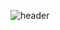 ![header](https://capsule-render.vercel.app/api?type=waving&height=80&text=ImHyukJin&fontColor=6994CDEE&color=6994CDEE&desc=welcome&animation=fadeIn&descAlign=55&descAlignY=65)

<!--
**ImHyukJin/ImHyukJin** is a ✨ _special_ ✨ repository because its `README.md` (this file) appears on your GitHub profile.

Here are some ideas to get you started:

- 🔭 I’m currently working on ...
- 🌱 I’m currently learning ...
- 👯 I’m looking to collaborate on ...
- 🤔 I’m looking for help with ...
- 💬 Ask me about ...
- 📫 How to reach me: ...
- 😄 Pronouns: ...
- ⚡ Fun fact: ...
-->
